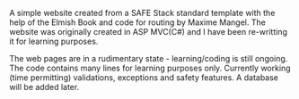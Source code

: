 A simple website created from a SAFE Stack standard template with the help of the Elmish Book and code for routing by Maxime Mangel. The website was originally created in ASP MVC(C#) and I have been re-writting it for learning purposes.

The web pages are in a rudimentary state - learning/coding is still ongoing. The code contains many lines for learning purposes only. Currently working (time permitting) validations, exceptions and safety features. A database will be added later.  